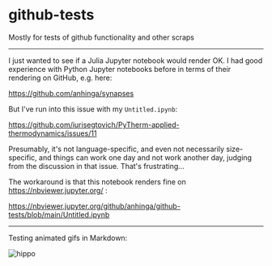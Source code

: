 # github-tests
Mostly for tests of github functionality and other scraps

---

I just wanted to see if a Julia Jupyter notebook would render OK. I had good experience with Python Jupyter notebooks before in terms of their rendering on GitHub, e.g. here:

https://github.com/anhinga/synapses

But I've run into this issue with my `Untitled.ipynb`:

https://github.com/iurisegtovich/PyTherm-applied-thermodynamics/issues/11

Presumably, it's not language-specific, and even not necessarily size-specific, and things can work one day and not work another day, judging from the discussion in that issue. That's frustrating...

The workaround is that this notebook renders fine on https://nbviewer.jupyter.org/ :

https://nbviewer.jupyter.org/github/anhinga/github-tests/blob/main/Untitled.ipynb

---

Testing animated gifs in Markdown:

![hippo](https://media3.giphy.com/media/aUovxH8Vf9qDu/giphy.gif)
